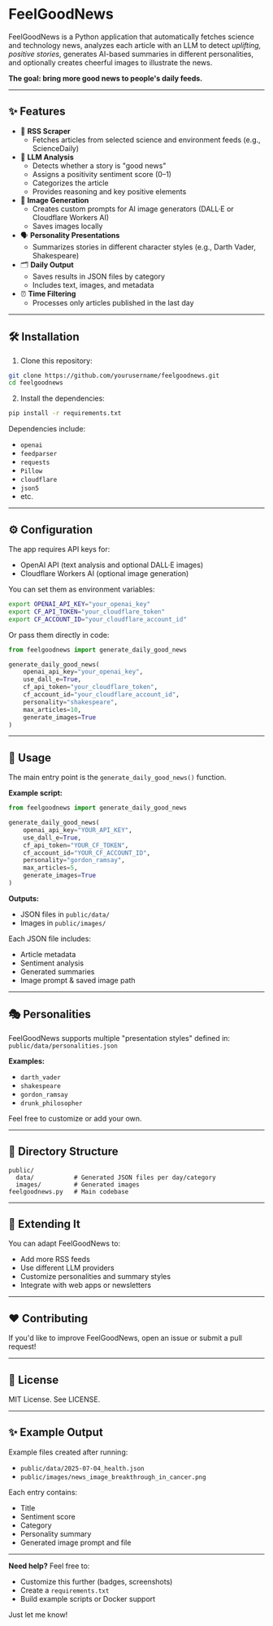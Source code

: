 # FeelGoodNews

FeelGoodNews is a Python application that automatically fetches science and technology news, analyzes each article with an LLM to detect *uplifting, positive stories*, generates AI-based summaries in different personalities, and optionally creates cheerful images to illustrate the news.

**The goal: bring more good news to people's daily feeds.**

---

## ✨ Features

- 📰 **RSS Scraper**
  - Fetches articles from selected science and environment feeds (e.g., ScienceDaily)
- 🤖 **LLM Analysis**
  - Detects whether a story is "good news"
  - Assigns a positivity sentiment score (0–1)
  - Categorizes the article
  - Provides reasoning and key positive elements
- 🎨 **Image Generation**
  - Creates custom prompts for AI image generators (DALL·E or Cloudflare Workers AI)
  - Saves images locally
- 🗣️ **Personality Presentations**
  - Summarizes stories in different character styles (e.g., Darth Vader, Shakespeare)
- 🗂️ **Daily Output**
  - Saves results in JSON files by category
  - Includes text, images, and metadata
- ⏰ **Time Filtering**
  - Processes only articles published in the last day

---

## 🛠️ Installation

1. Clone this repository:
```bash
git clone https://github.com/yourusername/feelgoodnews.git
cd feelgoodnews
```

2. Install the dependencies:
```bash
pip install -r requirements.txt
```

Dependencies include:
- `openai`
- `feedparser`
- `requests`
- `Pillow`
- `cloudflare`
- `json5`
- etc.

---

## ⚙️ Configuration

The app requires API keys for:
- OpenAI API (text analysis and optional DALL·E images)
- Cloudflare Workers AI (optional image generation)

You can set them as environment variables:
```bash
export OPENAI_API_KEY="your_openai_key"
export CF_API_TOKEN="your_cloudflare_token"
export CF_ACCOUNT_ID="your_cloudflare_account_id"
```

Or pass them directly in code:
```python
from feelgoodnews import generate_daily_good_news

generate_daily_good_news(
    openai_api_key="your_openai_key",
    use_dall_e=True,
    cf_api_token="your_cloudflare_token",
    cf_account_id="your_cloudflare_account_id",
    personality="shakespeare",
    max_articles=10,
    generate_images=True
)
```

---

## 🚀 Usage

The main entry point is the `generate_daily_good_news()` function.

**Example script:**
```python
from feelgoodnews import generate_daily_good_news

generate_daily_good_news(
    openai_api_key="YOUR_API_KEY",
    use_dall_e=True,
    cf_api_token="YOUR_CF_TOKEN",
    cf_account_id="YOUR_CF_ACCOUNT_ID",
    personality="gordon_ramsay",
    max_articles=5,
    generate_images=True
)
```

**Outputs:**
- JSON files in `public/data/`
- Images in `public/images/`

Each JSON file includes:
- Article metadata
- Sentiment analysis
- Generated summaries
- Image prompt & saved image path

---

## 🎭 Personalities

FeelGoodNews supports multiple "presentation styles" defined in:
`public/data/personalities.json`

**Examples:**
- `darth_vader`
- `shakespeare`
- `gordon_ramsay`
- `drunk_philosopher`

Feel free to customize or add your own.

---

## 📂 Directory Structure

```
public/
  data/           # Generated JSON files per day/category
  images/         # Generated images
feelgoodnews.py   # Main codebase
```

---

## 🧩 Extending It

You can adapt FeelGoodNews to:
- Add more RSS feeds
- Use different LLM providers
- Customize personalities and summary styles
- Integrate with web apps or newsletters

---

## ❤️ Contributing

If you'd like to improve FeelGoodNews, open an issue or submit a pull request!

---

## 📄 License

MIT License. See LICENSE.

---

## ✨ Example Output

Example files created after running:
- `public/data/2025-07-04_health.json`
- `public/images/news_image_breakthrough_in_cancer.png`

Each entry contains:
- Title
- Sentiment score
- Category
- Personality summary
- Generated image prompt and file

---

**Need help?** Feel free to:
- Customize this further (badges, screenshots)
- Create a `requirements.txt`
- Build example scripts or Docker support

Just let me know!